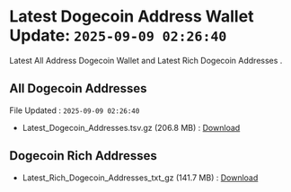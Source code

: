 # Latest Dogecoin Address Wallet Update: `2025-09-09 02:26:40`

Latest All Address Dogecoin Wallet and Latest Rich Dogecoin Addresses .

## All Dogecoin Addresses

File Updated : `2025-09-09 02:26:40`

- Latest_Dogecoin_Addresses.tsv.gz (206.8 MB) : [Download](https://github.com/Pymmdrza/Rich-Address-Wallet/releases/tag/Dogecoin)

## Dogecoin Rich Addresses

- Latest_Rich_Dogecoin_Addresses_txt_gz (141.7 MB) : [Download](https://github.com/Pymmdrza/Rich-Address-Wallet/releases/tag/Dogecoin)
